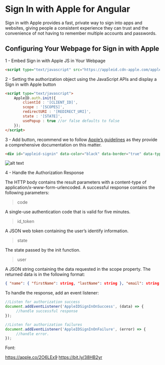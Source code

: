 # Sign In with Apple for Angular

Sign in with Apple provides a fast, private way to sign into apps and websites, giving people a consistent experience they can trust and the convenience of not having to remember multiple accounts and passwords.


## Configuring Your Webpage for Sign in with Apple


1 - Embed Sign in with Apple JS in Your Webpage

```html
<script type="text/javascript" src="https://appleid.cdn-apple.com/appleauth/static/jsapi/appleid/1/en_US/appleid.auth.js"></script>
```

2 - Setting the authorization object using the JavaScript APIs and display a Sign in with Apple button
```html
<script type="text/javascript">
    AppleID.auth.init({
        clientId : '[CLIENT_ID]',
        scope : '[SCOPES]',
        redirectURI : '[REDIRECT_URI]',
        state : '[STATE]',
        usePopup : true //or false defaults to false
    });
</script>
```

3 - Add button, recommend we to follow [Apple’s guidelines](https://apple.co/2BJmMJB) as they provide a comprehensive documentation on this matter.

```html
<div id="appleid-signin" data-color="black" data-border="true" data-type="sign in"></div>
```

![alt text](https://apple.co/3e9xDJX "Buttom Sign In with Apple")

4 - Handle the Authorization Response

The HTTP body contains the result parameters with a content-type of application/x-www-form-urlencoded. A successful response contains the following parameters:

> code

A single-use authentication code that is valid for five minutes.

> id_token

A JSON web token containing the user’s identify information.

> state

The state passed by the init function.

> user

A JSON string containing the data requested in the scope property. The returned data is in the following format: 
```json
{ "name": { "firstName": string, "lastName": string }, "email": string }
```

To handle the response, add an event listener:

```javascript
//Listen for authorization success
document.addEventListener('AppleIDSignInOnSuccess', (data) => {
     //handle successful response
});

//Listen for authorization failures
document.addEventListener('AppleIDSignInOnFailure', (error) => {
     //handle error.
});
```


Font: 

https://apple.co/2O6LEx9
https://bit.ly/38HB2yr
